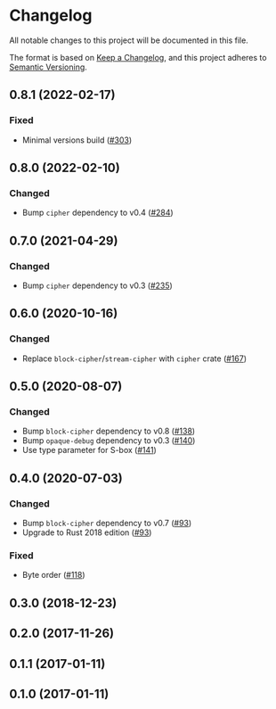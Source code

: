 # Changelog

All notable changes to this project will be documented in this file.

The format is based on [Keep a Changelog](https://keepachangelog.com/en/1.0.0/),
and this project adheres to [Semantic Versioning](https://semver.org/spec/v2.0.0.html).

## 0.8.1 (2022-02-17)
### Fixed
- Minimal versions build ([#303])

[#303]: https://github.com/RustCrypto/block-ciphers/pull/303

## 0.8.0 (2022-02-10)
### Changed
- Bump `cipher` dependency to v0.4 ([#284])

[#284]: https://github.com/RustCrypto/block-ciphers/pull/284

## 0.7.0 (2021-04-29)
### Changed
- Bump `cipher` dependency to v0.3 ([#235])

[#235]: https://github.com/RustCrypto/block-ciphers/pull/235

## 0.6.0 (2020-10-16)
### Changed
- Replace `block-cipher`/`stream-cipher` with `cipher` crate ([#167])

[#167]: https://github.com/RustCrypto/block-ciphers/pull/167

## 0.5.0 (2020-08-07)
### Changed
- Bump `block-cipher` dependency to v0.8 ([#138])
- Bump `opaque-debug` dependency to v0.3 ([#140])
- Use type parameter for S-box ([#141])

[#138]: https://github.com/RustCrypto/block-ciphers/pull/138
[#140]: https://github.com/RustCrypto/block-ciphers/pull/140
[#141]: https://github.com/RustCrypto/block-ciphers/pull/141

## 0.4.0 (2020-07-03)
### Changed
- Bump `block-cipher` dependency to v0.7 ([#93])
- Upgrade to Rust 2018 edition ([#93])

### Fixed
- Byte order ([#118])

[#118]: https://github.com/RustCrypto/block-ciphers/pull/118
[#93]: https://github.com/RustCrypto/block-ciphers/pull/93

## 0.3.0 (2018-12-23)

## 0.2.0 (2017-11-26)

## 0.1.1 (2017-01-11)

## 0.1.0 (2017-01-11)
